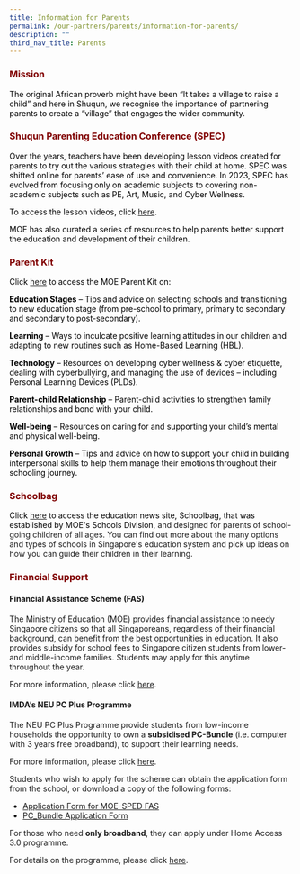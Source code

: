 ```yaml
---
title: Information for Parents
permalink: /our-partners/parents/information-for-parents/
description: ""
third_nav_title: Parents
---
```

<h3 style="text-align: justify;"><strong><span style="color: #800000;">Mission</span></strong></h3>
<p><span style="color: #000000;">The original African proverb might have been &ldquo;It takes a village to raise a child&rdquo; and here in Shuqun, we recognise the importance of partnering parents to create a &ldquo;village&rdquo; that engages the wider community.</span></p>
<h3 style="text-align: justify;"><strong><span style="color: #800000;">Shuqun Parenting Education Conference (SPEC)</span></strong></h3>
<p><span style="color: #000000;">Over the years, teachers have been developing lesson videos created for parents to try out the various strategies with their child at home. SPEC was shifted online for parents&rsquo; ease of use and convenience. In 2023, SPEC has evolved from focusing only on academic subjects to covering non-academic subjects such as PE, Art, Music, and Cyber Wellness.</span></p>
<p><span style="color: #000000;">To access the lesson videos, click <a href="https://sites.google.com/moe.edu.sg/spec-2023/" target="_blank">here</a>.</span></p>
<p><span style="color: #000000;">MOE has also curated a series of resources to help parents better support the education and development of their children.</span></p>
<h3 style="text-align: justify;"><strong><span style="color: #800000;">Parent Kit</span></strong></h3>
<p><span style="color: #000000;">Click <a href="https://www.moe.gov.sg/parentkit" target="_blank">here</a>&nbsp;to access the MOE Parent Kit on:</span></p>
<p><span style="color: #000000;"><strong>Education Stages</strong> &ndash; Tips and advice on selecting schools and transitioning to new education stage (from pre-school to primary, primary to secondary and secondary to post-secondary).</span></p>
<p><span style="color: #000000;"><strong>Learning</strong> &ndash; Ways to inculcate positive learning attitudes in our children and adapting to new routines such as Home-Based Learning (HBL).</span></p>
<p><span style="color: #000000;"><strong>Technology</strong> &ndash; Resources on developing cyber wellness &amp; cyber etiquette, dealing with cyberbullying, and managing the use of devices &ndash; including Personal Learning Devices (PLDs).</span></p>
<p><span style="color: #000000;"><strong>Parent-child Relationship</strong> &ndash; Parent-child activities to strengthen family relationships and bond with your child.</span></p>
<p><span style="color: #000000;"><strong>Well-being</strong> &ndash; Resources on caring for and supporting your child&rsquo;s mental and physical well-being.</span></p>
<p><span style="color: #000000;"><strong>Personal Growth</strong> &ndash; Tips and advice on how to support your child in building interpersonal skills to help them manage their emotions throughout their schooling journey.</span></p>
<h3 style="text-align: justify;"><strong><span style="color: #800000;">Schoolbag</span></strong></h3>
<p><span style="color: #000000;">Click <a href="https://www.schoolbag.edu.sg/" target="_blank">here</a> to access the education news site, Schoolbag, that was established by MOE's Schools Division, </span>and designed for parents of school-going children of all ages. You can find out more about the many options and types of schools in Singapore's education system and pick up ideas on how you can guide their children in their learning.</p>

<h3 style="text-align: justify;"><strong><span style="color: #800000;">Financial Support</span></strong></h3>

<h4><strong>Financial Assistance Scheme (FAS)</strong></h4>
<p>The Ministry of Education (MOE) provides financial assistance to needy Singapore citizens so that all Singaporeans, regardless of their financial background, can benefit from the best opportunities in education. It also provides subsidy for school fees to Singapore citizen students from lower- and middle-income families. Students may apply for this anytime throughout the year.</p>
<p>For more information, please click <a href="https://www.moe.gov.sg/financial-matters/financial-assistance" target="_blank">here</a>.</p>
<h4><strong>IMDA&rsquo;s NEU PC Plus Programme</strong></h4>
<p>The NEU PC Plus Programme provide students from low-income households the opportunity to own a&nbsp;<strong>subsidised PC-Bundle</strong>&nbsp;(i.e. computer with 3 years free broadband), to support their learning needs.</p>
<p>For more information, please click <a href="http://www.imda.gov.sg/neupc" target="_blank">here</a>.</p>
<p>Students who wish to apply for the scheme can obtain the application form from the school, or download a copy of the following forms:</p>
<ul>
<li><a href="https://moe-shuqunpri-staging.netlify.app/files/Application-Form-for-MOE-SPED-FAS-v5-April-2020.pdf" target="_blank">Application Form for MOE-SPED FAS</a></li>
<li><a href="https://shuqunpri.moe.edu.sg/wp-content/uploads/2020/06/PC_Bundle-Application-Form-v12-April-2020.pdf" target="_blank">PC_Bundle Application Form</a></li>
</ul>
<p>For those who need&nbsp;<strong>only broadband</strong>, they can apply under Home Access 3.0 programme.</p>
<p>For details on the programme, please click <a href="https://www.digitalaccess.gov.sg" target="_blank">here</a>.</p>
